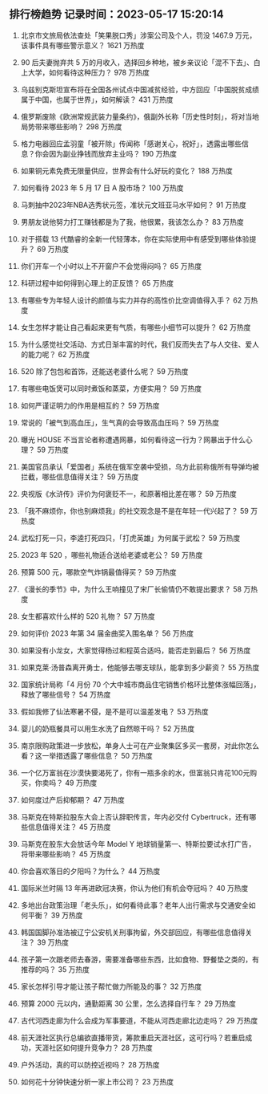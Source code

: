 
## 排行榜趋势 记录时间：2023-05-17 15:20:14
  
  1. 北京市文旅局依法查处「笑果脱口秀」涉案公司及个人，罚没 1467.9 万元，该事件具有哪些警示意义？ 1621 万热度
    
  2. 90 后夫妻抛弃共 5 万的月收入，选择回乡种地，被乡亲议论「混不下去」、白上大学，如何看待这种压力？ 978 万热度
    
  3. 乌兹别克斯坦宣布将在全国各州试点中国减贫经验，中方回应「中国脱贫成绩属于中国，也属于世界」，如何解读？ 431 万热度
    
  4. 俄罗斯废除《欧洲常规武装力量条约》，俄副外长称「历史性时刻」，将对当地局势带来哪些影响？ 298 万热度
    
  5. 格力电器回应孟羽童「被开除」传闻称「感谢关心，祝好」，透露出哪些信息？你会因为副业挣钱而放弃主业吗？ 190 万热度
    
  6. 如果铜元素免费无限量供应，世界会有什么好玩的变化？ 188 万热度
    
  7. 如何看待 2023 年 5 月 17 日 A 股市场？ 100 万热度
    
  8. 马刺抽中2023年NBA选秀状元签，准状元文班亚马水平如何？ 91 万热度
    
  9. 男朋友说他努力打工赚钱都是为了我，他很累，我该怎么办？ 83 万热度
    
  10. 对于搭载 13 代酷睿的全新一代轻薄本，你在实际使用中有感受到哪些体验提升？ 69 万热度
    
  11. 你们开车一个小时以上不开窗户不会觉得闷吗？ 65 万热度
    
  12. 科研过程中如何得到心理上的正反馈？ 65 万热度
    
  13. 有哪些专为年轻人设计的颜值与实力并存的高性价比空调值得入手？ 62 万热度
    
  14. 女生怎样才能让自己看起来更有气质，有哪些小细节可以提升？ 62 万热度
    
  15. 为什么感觉社交活动、方式日渐丰富的时代，我们反而失去了与人交往、爱人的能力呢？ 62 万热度
    
  16. 520 除了包包和首饰，还能送老婆什么呢？ 59 万热度
    
  17. 有哪些电饭煲可以同时煮饭和蒸菜，方便实用？ 59 万热度
    
  18. 如何严谨证明力的作用是相互的？ 59 万热度
    
  19. 常说的「被气到高血压」，生气真的会导致高血压吗？ 59 万热度
    
  20. 曝光 HOUSE 不当言论者称遭遇网暴，如何看待这一行为？网暴出于什么心理？ 59 万热度
    
  21. 美国官员承认「爱国者」系统在俄军空袭中受损，乌方此前称俄所有导弹均被拦截，哪些信息值得关注？ 59 万热度
    
  22. 央视版《水浒传》评价为何褒贬不一，和原著相比差在哪？ 59 万热度
    
  23. 「我不麻烦你，你也别麻烦我」的社交观念是不是在年轻一代兴起了？ 59 万热度
    
  24. 武松打死一只，李逵打死四只，「打虎英雄」为何属于武松？ 59 万热度
    
  25. 2023 年 520 ，哪些礼物适合送给老婆或老公？ 59 万热度
    
  26. 预算 500 元，哪款空气炸锅最值得买？ 59 万热度
    
  27. 《漫长的季节》中，为什么王响撞见了宋厂长偷情仍不敢提出要求？ 58 万热度
    
  28. 女生都喜欢什么样的 520 礼物？ 57 万热度
    
  29. 如何评价 2023 年第 34 届金曲奖入围名单？ 56 万热度
    
  30. 如果没有小龙女，大家觉得杨过和程英合适吗，能否走到最后？ 56 万热度
    
  31. 如果克莱·汤普森离开勇士，他能够去哪支球队，能拿到多少薪资？ 55 万热度
    
  32. 国家统计局称「4 月份 70 个大中城市商品住宅销售价格环比整体涨幅回落」，释放了哪些信号？ 54 万热度
    
  33. 假如我修了仙法寒暑不侵，是不是可以温差发电？ 53 万热度
    
  34. 婴儿的奶瓶餐具可以用生水洗了自然晾干吗？ 52 万热度
    
  35. 南京限购政策进一步放松，单身人士可在产业聚集区多买一套房，对此你怎么看？这一举措透露了哪些信息？ 50 万热度
    
  36. 一个亿万富翁在沙漠快要渴死了，你有一瓶多余的水，但富翁只肯花100元购买，你卖吗？ 49 万热度
    
  37. 如何度过产后抑郁期？ 47 万热度
    
  38. 马斯克在特斯拉股东大会上否认辞职传言，年内必交付 Cybertruck，还有哪些信息值得关注？ 45 万热度
    
  39. 马斯克在股东大会放话今年 Model Y 地球销量第一、特斯拉要试水打广告，将带来哪些影响？ 45 万热度
    
  40. 你会喜欢落日的夕阳吗？为什么？ 44 万热度
    
  41. 国际米兰时隔 13 年再进欧冠决赛，你认为他们有机会夺冠吗？ 40 万热度
    
  42. 多地出台政策治理「老头乐」，如何看待此事？老年人出行需求与交通安全如何平衡？ 39 万热度
    
  43. 韩国国脚孙准浩被辽宁公安机关刑事拘留，外交部回应，有哪些信息值得关注？ 39 万热度
    
  44. 孩子第一次跟老师去春游，需要准备哪些东西，比如食物、野餐垫之类的，有推荐的吗？ 35 万热度
    
  45. 家长怎样引导才能让孩子帮忙做力所能及的事？ 32 万热度
    
  46. 预算 2000 元以内，通勤距离 30 公里，怎么选择自行车？ 29 万热度
    
  47. 古代河西走廊为什么会成为军事要道，不能从河西走廊北边走吗？ 29 万热度
    
  48. 前天涯社区执行总编欲直播带货，筹款重启天涯社区，这可行吗？若重启成功，天涯社区如何提升竞争力？ 28 万热度
    
  49. 户外活动，真的可以防控近视吗？ 28 万热度
    
  50. 如何花十分钟快速分析一家上市公司？ 23 万热度
    